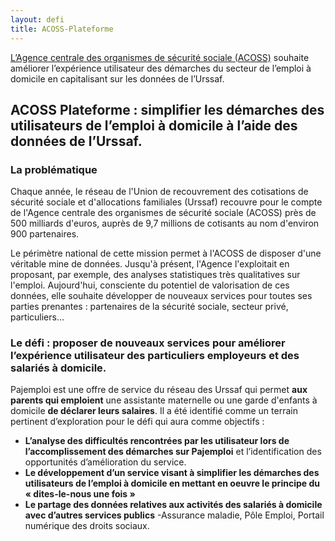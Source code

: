 ```yaml
---
layout: defi
title: ACOSS-Plateforme
---
```


[L’Agence centrale des organismes de sécurité sociale
(ACOSS)](https://www.acoss.fr/home.html) souhaite améliorer l’expérience utilisateur des démarches du secteur de l’emploi à domicile en capitalisant sur les données de l’Urssaf.

## ACOSS Plateforme : simplifier les démarches des utilisateurs de l’emploi à domicile à l’aide des données de l’Urssaf.

### La problématique

Chaque année, le réseau de l'Union de recouvrement des cotisations de
sécurité sociale et d'allocations familiales (Urssaf) recouvre pour le
compte de l'Agence centrale des organismes de sécurité sociale (ACOSS)
près de 500 milliards d'euros, auprès de 9,7 millions de cotisants au
nom d'environ 900 partenaires.

Le périmètre national de cette mission permet à l'ACOSS de disposer
d'une véritable mine de données. Jusqu'à présent, l'Agence
l'exploitait en proposant, par exemple, des analyses statistiques très
qualitatives sur l'emploi. Aujourd'hui, consciente du potentiel de
valorisation de ces données, elle souhaite développer de nouveaux
services pour toutes ses parties prenantes : partenaires de la
sécurité sociale, secteur privé, particuliers...

### Le défi : proposer de nouveaux services pour améliorer l’expérience utilisateur des particuliers employeurs et des salariés à domicile.

Pajemploi est une offre de service du réseau des Urssaf qui permet 
**aux parents qui emploient** une assistante maternelle ou une garde d'enfants
à domicile **de déclarer leurs salaires**. Il a été identifié comme 
un terrain pertinent d’exploration pour le défi qui aura comme objectifs :

* **L’analyse des difficultés rencontrées par les utilisateur lors de l’accomplissement des démarches sur Pajemploi** et l’identification des opportunités d’amélioration du service.
* **Le développement d’un service visant à simplifier les démarches des utilisateurs de l’emploi à domicile en mettant en oeuvre le principe du « dites-le-nous une fois »**
* **Le partage des données relatives aux activités des salariés à domicile avec d’autres services publics** -Assurance maladie, Pôle Emploi, Portail numérique des droits sociaux.
